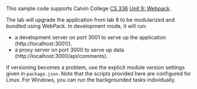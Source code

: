 This sample code supports Calvin College
[CS 336](https://cs.calvin.edu/courses/cs/336/kvlinden)
[Unit 9: Webpack](https://cs.calvin.edu/courses/cs/336/kvlinden/09webpack/index.html).

The lab will upgrade the application from lab 8 to be modularized and
bundled using WebPack. In development mode, it will run:
- a development server on port 3001 to serve up the application (http://localhost:3001/).
- a proxy server on port 3000 to serve up data (http://localhost:3000/api/comments).

If versioning becomes a problem, use the explicit module version settings given
in `package.json`. Note that the scripts provided here are configured for Linux.
For Windows, you can run the backgrounded tasks individually.
